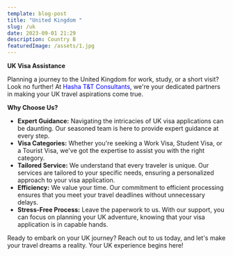```yaml
---
template: blog-post
title: "United Kingdom "
slug: /uk
date: 2023-09-01 21:29
description: Country B
featuredImage: /assets/1.jpg
---
```

**UK Visa Assistance**

Planning a journey to the United Kingdom for work, study, or a short visit? Look no further! At <span style="color: #0000FF;">Hasha T&T Consultants</span>[](https://sweet-biscuit-d7c629.netlify.app/), we're your dedicated partners in making your UK travel aspirations come true.

**Why Choose Us?**

* **Expert Guidance:** Navigating the intricacies of UK visa applications can be daunting. Our seasoned team is here to provide expert guidance at every step.
* **Visa Categories:** Whether you're seeking a Work Visa, Student Visa, or a Tourist Visa, we've got the expertise to assist you with the right category.
* **Tailored Service:** We understand that every traveler is unique. Our services are tailored to your specific needs, ensuring a personalized approach to your visa application.
* **Efficiency:** We value your time. Our commitment to efficient processing ensures that you meet your travel deadlines without unnecessary delays.
* **Stress-Free Process:** Leave the paperwork to us. With our support, you can focus on planning your UK adventure, knowing that your visa application is in capable hands.

Ready to embark on your UK journey? Reach out to us today, and let's make your travel dreams a reality. Your UK experience begins here!